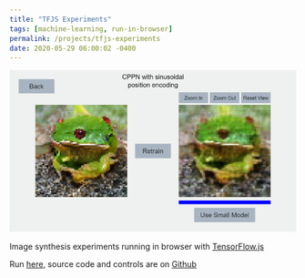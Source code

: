 ```yaml
---
title: "TFJS Experiments"
tags: [machine-learning, run-in-browser]
permalink: /projects/tfjs-experiments
date: 2020-05-29 06:00:02 -0400
---
```


<a href="https://parameterized.github.io/tfjs-experiments" target="_blank">![](/img/projects/tfjs-experiments.png)</a>

Image synthesis experiments running in browser with [TensorFlow.js](https://www.tensorflow.org/js)

Run [here](https://parameterized.github.io/tfjs-experiments), source code and controls are on [Github](https://github.com/parameterized/tfjs-experiments)